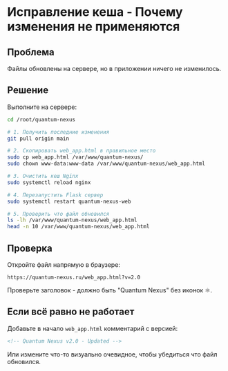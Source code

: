 # Исправление кеша - Почему изменения не применяются

## Проблема
Файлы обновлены на сервере, но в приложении ничего не изменилось.

## Решение

Выполните на сервере:

```bash
cd /root/quantum-nexus

# 1. Получить последние изменения
git pull origin main

# 2. Скопировать web_app.html в правильное место
sudo cp web_app.html /var/www/quantum-nexus/
sudo chown www-data:www-data /var/www/quantum-nexus/web_app.html

# 3. Очистить кеш Nginx
sudo systemctl reload nginx

# 4. Перезапустить Flask сервер
sudo systemctl restart quantum-nexus-web

# 5. Проверить что файл обновился
ls -lh /var/www/quantum-nexus/web_app.html
head -n 10 /var/www/quantum-nexus/web_app.html
```

## Проверка

Откройте файл напрямую в браузере:
```
https://quantum-nexus.ru/web_app.html?v=2.0
```

Проверьте заголовок - должно быть "Quantum Nexus" без иконок ⚛️.

## Если всё равно не работает

Добавьте в начало `web_app.html` комментарий с версией:

```html
<!-- Quantum Nexus v2.0 - Updated -->
```

Или измените что-то визуально очевидное, чтобы убедиться что файл обновился.


